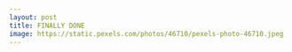 ```yaml
---
layout: post
title: FINALLY DONE
image: https://static.pexels.com/photos/46710/pexels-photo-46710.jpeg
---
```


<h2></h2>
